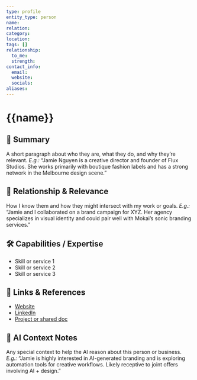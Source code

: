 ```yaml
---
type: profile
entity_type: person
name:
relation:
category:
location:
tags: []
relationship:
  to_me:
  strength:
contact_info:
  email:
  website:
  socials:
aliases:
---
```


# {{name}}

## 🧠 Summary
A short paragraph about who they are, what they do, and why they’re relevant.
_E.g.:_ “Jamie Nguyen is a creative director and founder of Flux Studios. She works primarily with boutique fashion labels and has a strong network in the Melbourne design scene.”

## 🧭 Relationship & Relevance
How I know them and how they might intersect with my work or goals.
_E.g.:_ “Jamie and I collaborated on a brand campaign for XYZ. Her agency specializes in visual identity and could pair well with Mokai’s sonic branding services.”

## 🛠️ Capabilities / Expertise
- Skill or service 1
- Skill or service 2
- Skill or service 3

## 🔗 Links & References
- [Website]()
- [LinkedIn]()
- [Project or shared doc]()

## 🧠 AI Context Notes
Any special context to help the AI reason about this person or business.
_E.g.:_ “Jamie is highly interested in AI-generated branding and is exploring automation tools for creative workflows. Likely receptive to joint offers involving AI + design.”
